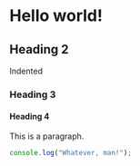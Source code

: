 # Hello world!

## Heading 2
  Indented
### Heading 3

#### Heading 4

This is a paragraph.

```js index.js
console.log("Whatever, man!");
```